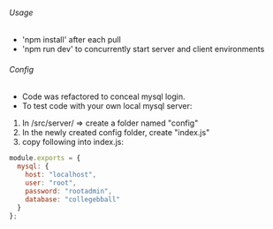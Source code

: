 ###### Usage
- 'npm install' after each pull
- 'npm run dev' to concurrently start server and client environments

###### Config
- Code was refactored to conceal mysql login.
- To test code with your own local mysql server:
1. In /src/server/ => create a folder named "config"
2. In the newly created config folder, create "index.js"
3. copy following into index.js:
```javascript
module.exports = {
  mysql: {
    host: "localhost",
    user: "root",
    password: "rootadmin",
    database: "collegebball"
  }
};
```
